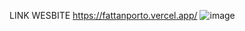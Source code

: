 LINK WESBITE
https://fattanporto.vercel.app/
![image](https://github.com/user-attachments/assets/67fc3267-236a-4fa7-a660-8e7e9565ceca)
